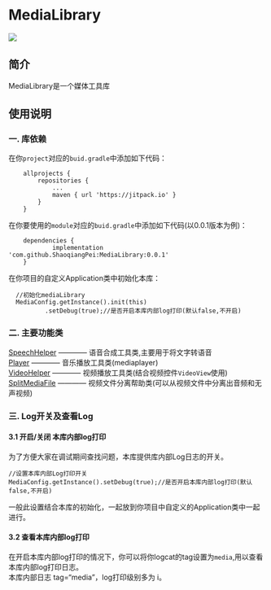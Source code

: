 # MediaLibrary

[![](https://jitpack.io/v/ShaoqiangPei/MediaLibrary.svg)](https://jitpack.io/#ShaoqiangPei/MediaLibrary)

## 简介
MediaLibrary是一个媒体工具库

## 使用说明
### 一. 库依赖
在你`project`对应的`buid.gradle`中添加如下代码：
```
	allprojects {
		repositories {
			...
			maven { url 'https://jitpack.io' }
		}
	}
```
在你要使用的`module`对应的`buid.gradle`中添加如下代码(以0.0.1版本为例)：
```
	dependencies {
	        implementation 'com.github.ShaoqiangPei:MediaLibrary:0.0.1'
	}
```
在你项目的自定义Application类中初始化本库：
```
  //初始化mediaLibrary
  MediaConfig.getInstance().init(this)
          .setDebug(true);//是否开启本库内部log打印(默认false,不开启)
```
### 二. 主要功能类
[SpeechHelper](https://github.com/ShaoqiangPei/MediaLibrary/blob/master/readme/SpeechHelper%E4%BD%BF%E7%94%A8%E8%AF%B4%E6%98%8E.md) ———— 语音合成工具类,主要用于将文字转语音   
[Player](https://github.com/ShaoqiangPei/MediaLibrary/blob/master/readme/Player%E4%BD%BF%E7%94%A8%E8%AF%B4%E6%98%8E.md) ———— 音乐播放工具类(mediaplayer)  
[VideoHelper](https://github.com/ShaoqiangPei/MediaLibrary/blob/master/readme/VideoHelper%E4%BD%BF%E7%94%A8%E8%AF%B4%E6%98%8E.md) ———— 视频播放工具类(结合视频控件`VideoView`使用) [SplitMediaFile](https://github.com/ShaoqiangPei/MediaLibrary/blob/master/readme/SplitMediaFile%E4%BD%BF%E7%94%A8%E8%AF%B4%E6%98%8E.md) ———— 视频文件分离帮助类(可以从视频文件中分离出音频和无声视频)  
### 三. Log开关及查看Log
#### 3.1 开启/关闭 本库内部log打印
为了方便大家在调试期间查找问题，本库提供库内部Log日志的开关。
```
//设置本库内部Log打印开关
MediaConfig.getInstance().setDebug(true);//是否开启本库内部log打印(默认false,不开启)
```
一般此设置结合本库的初始化，一起放到你项目中自定义的Application类中一起进行。  
#### 3.2 查看本库内部log打印
在开启本库内部log打印的情况下，你可以将你logcat的tag设置为`media`,用以查看本库内部log打印日志。  
本库内部日志 tag=“media”，log打印级别多为 i。

